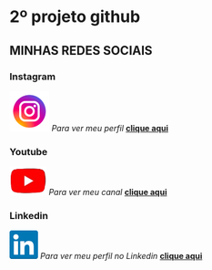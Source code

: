 # 2º projeto github
## MINHAS REDES SOCIAIS ##
### Instagram ###
![alt text](image-3.png)
 *Para ver meu perfil*
**[clique aqui](https://www.instagram.com/lafin_f41/)**

### Youtube ###
![alt text](Screenshot_1-removebg-preview.png)
  *Para ver meu canal*
**[clique aqui](https://www.youtube.com/channel/UCT2mB149-JUjl6dhdnF_i5A)**

### Linkedin ###
![alt text](linkedin-3.png)
  *Para ver meu perfil no Linkedin*
 **[clique aqui](https://www.linkedin.com/in/felipe-lafin-haushahn-3785a2237/)**

